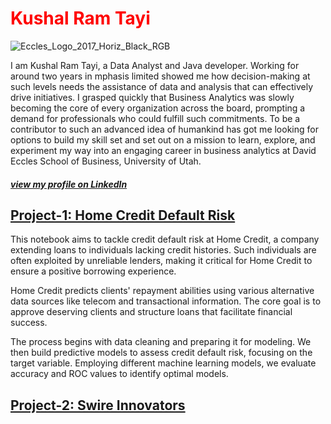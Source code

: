 # <span style="color:red">Kushal Ram Tayi</span>

![Eccles_Logo_2017_Horiz_Black_RGB](https://github.com/tkram10/portfolio/assets/72302122/a3622cc3-e0f3-4877-bac9-e3f50980485e)

I am Kushal Ram Tayi, a Data Analyst and Java developer. Working for around two years in mphasis limited showed me how decision-making at such levels needs the assistance of data and analysis that can effectively drive initiatives. I grasped quickly that Business Analytics was slowly becoming the core of every organization across the board, prompting a demand for professionals who could fulfill such commitments.
To be a contributor to such an advanced idea of humankind has got me looking for options to build my skill set and set out on a mission to learn, explore, and experiment my way into an engaging career in business analytics at David Eccles School of Business, University of Utah.

##### [view my profile on LinkedIn](https://www.linkedin.com/in/kushal-ram-tayi-88178b191/)


## [Project-1: Home Credit Default Risk](https://github.com/tkram10/Career_Capstone)


This notebook aims to tackle credit default risk at Home Credit, a company extending loans to individuals lacking credit histories. Such individuals are often exploited by unreliable lenders, making it critical for Home Credit to ensure a positive borrowing experience.

Home Credit predicts clients' repayment abilities using various alternative data sources like telecom and transactional information. The core goal is to approve deserving clients and structure loans that facilitate financial success.

The process begins with data cleaning and preparing it for modeling. We then build predictive models to assess credit default risk, focusing on the target variable. Employing different machine learning models, we evaluate accuracy and ROC values to identify optimal models.

## [Project-2: Swire Innovators](https://github.com/tkram10/Swire_Innovators_capstone)



